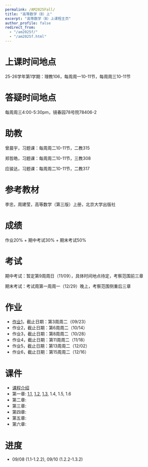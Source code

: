 ```yaml
---
permalink: /AM2025Fall/
title: "高等数学（B）上"
excerpt: "高等数学（B）上课程主页"
author_profile: false
redirect_from: 
  - "/am2025f/"
  - "/am2025f.html"
---
```


上课时间地点
======
25-26学年第1学期：理教106，每周周一10-11节，每周周三10-11节

答疑时间地点
======
每周周三4:00-5:30pm，镜春园78号院78406-2

助教
======
曾晨宇，习题课：每周周二10-11节，二教315

郑哲皓，习题课：每周周二10-11节，三教308

应骏达，习题课：每周周二10-11节，二教317

参考教材
======
李忠，周建莹，高等数学（第三版）上册，北京大学出版社

成绩
======
作业20% + 期中考试30% + 期末考试50%

考试
======
期中考试：暂定第9周周日（11/09），具体时间地点待定，考察范围前三章

期末考试：考试周第一周周一（12/29）晚上，考察范围侧重后三章

作业
======
* [作业1](http://dong-an.github.io/files/AM_hw1.pdf)，截止日期：第3周周二（09/23）
* 作业2，截止日期：第6周周二（10/14）
* 作业3，截止日期：第8周周二（10/28）
* 作业4，截止日期：第11周周二（11/18）
* 作业5，截止日期：第13周周二（12/02）
* 作业6，截止日期：第15周周二（12/16）

课件
======
* [课程介绍](http://dong-an.github.io/files/AM_Section_0.pdf)
* 第一章: [1.1](http://dong-an.github.io/files/AM_Section_1_1.pdf), [1.2](http://dong-an.github.io/files/AM_Section_1_2.pdf), [1.3](http://dong-an.github.io/files/AM_Section_1_3.pdf), 1.4, 1.5, 1.6
* 第二章:
* 第三章:
* 第四章:
* 第五章:
* 第六章:

进度
======
* 09/08 (1.1-1.2.2), 09/10 (1.2.2-1.3.2)

